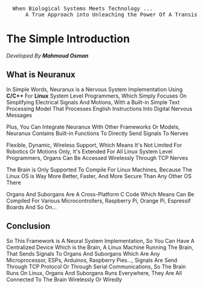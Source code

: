 <pre>
  When Biological Systems Meets Technology ...
      A True Approach into Unleaching the Power Of A Transistor.
</pre>

<h1>The Simple Introduction</h1>
<p><i>Developed By <b>Mahmoud Osman</b></i></p>
<h2>What is Neuranux</h2>
<p>In Simple Words, Neuranux is a Nervous System Implementation Using <b>C/C++</b> For <b>Linux</b> System Level Programmers, Which Simply Focuses On Simplifying Electrical Signals And Motions, With a Built-in Simple Text Processing Model That Processes English Instructions Into Digital Nervous Messages</p>
<p>Plus, You Can Integrate Neuranux With Other Frameworks Or Models, Neuranux Contains Built-in Functions To Directly Send Signals To Nerves</p>
<p>Flexible, Dynamic, Wireless Support, Which Means It's Not Limited For Robotics Or Motions Only, It's Extended For All Linux System Level Programmers, Organs Can Be Accessed Wirelessly Through TCP Nerves</p>
<p>The Brain is Only Supported To Compile For Linux Machines, Because The Linux OS is Way More Better, Faster, And More Secure Than Any Other OS There</p>
<p>Organs And Suborgans Are A Cross-Platform C Code Which Means Can Be Compiled For Various Microcontrollers, Raspberry Pi, Orange Pi, Espressif Boards And So On...</p>
<h2>Conclusion</h2>
<p>So This Framework is A Neural System Implementation, So You Can Have A Centralized Device Which is the Brain, A Linux Machine Running The Brain, That Sends Signals To Organs And Suborgans Which Are Any Microprocessor, ESPs, Arduinos, Raspberry Pies..., Signals Are Send Through TCP Protocol Or Through Serial Communications, So The Brain Runs On Linux, Organs And Suborgans Runs Everywhere, They Are All Connected To The Brain Wirelessly Or Wiredly</p>
